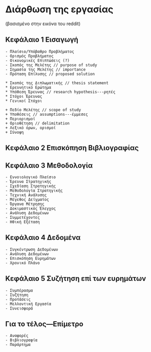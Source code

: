 # Διάρθωση της εργασίας
(βασισμένο στην εικόνα του reddit)
## Κεφάλαιο 1 Εισαγωγή

	- Πλαίσιο/Υπόβαθρο Προβλήματος
	- Ορισμός Προβλήματος
	- Οικονομικές Επιπτώσεις (?)
	- Σκοπός της Μελέτης // purpose of study
	- Σημασία της Μελέτης // importance
	- Πρόταση Επίλυσης // proposed solution
	
	* Σκοπός της Διπλωματικής // thesis statement 
	* Ερευνητικό Ερώτημα
	* Υπόθεση Έρευνας // research hypothesis---ρητές
	* Στόχοι Έρευνας
	* Γενικοί Στόχοι
	
	+ Πεδίο Μελέτης // scope of study
	+ Υποθέσεις // assumptions---έμμεσες 
	+ Περιορισμοί 
	+ Οριοθέτηση // delimitation
	+ Λεξικό όρων, ορισμοί
	+ Σύνοψη
	
	
## Κεφάλαιο 2 Επισκόπηση Βιβλιογραφίας
	

## Κεφάλαιο 3 Μεθοδολογία

	- Εννοιολογικό Πλαίσιο
	- Έρευνα Στρατηγικής
	- Σχεδίαση Στρατηγικής
	- Μεθοδολογία Στρατηγικής
	- Τεχνική Ανάλυσης 
	- Μέγεθος Δείγματος
	- Όργανα Μέτρησης
	- Δοκιμαστικός Έλεγχος
	- Ανάλυση Δεδομένων
	- Συμμετέχοντες
	- Ηθική Εξέταση
	

## Κεφάλαιο 4 Δεδομένα
	
	- Συγκέντρωση Δεδομένων 
	- Ανάλυση Δεδομένων
	- Επισκόπηση Ευρημάτων
	- Χρονικό Πλάνο 


## Κεφάλαιο 5 Συζήτηση επί των ευρημάτων

	- Συμπέρασμα
	- Συζήτηση
	- Προτάσεις
	- Μελλοντική Εργασία
	- Συνεισφορά
	

## Για το τέλος—Επίμετρο

	- Αναφορές
	- Βιβλιογραφία
	- Παράρτημα